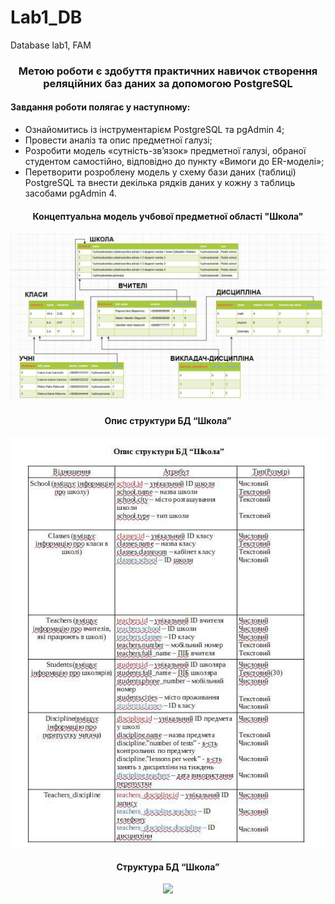 ﻿# Lab1_DB
Database lab1, FAM


<h3 align="center">Метою роботи є здобуття практичних навичок створення реляційних баз даних за допомогою PostgreSQL</h3>

<h4>Завдання роботи полягає у наступному:</h4>
<ul>
<li>Ознайомитись із інструментарієм PostgreSQL та pgAdmin 4;</li>
<li>Провести аналіз та опис предметної галузі;</li>
<li>Розробити модель «сутність-зв’язок» предметної галузі, обраної студентом самостійно, відповідно до пункту «Вимоги до ER-моделі»;</li>
<li>Перетворити розроблену модель у схему бази даних (таблиці) PostgreSQL та внести декілька рядків даних у кожну з таблиць засобами pgAdmin 4.</li>
  </ul>


<h4 align="center">Концептуальна модель учбової предметної області "Школа"</h4>
<p align="center">
<img src=src/schema.jpg/>
</p>
<h4 align="center">Опис структури БД “Школа”</h4>

<p align="center">
<img src=src/info.jpg/>
</p>
<h4 align="center">Структура БД “Школа”</h4>
<p align="center">
<img src=scr/tables.jpg/>
</p>
